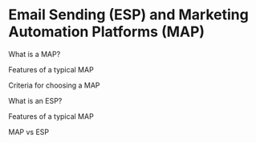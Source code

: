 # Email Sending \(ESP\) and Marketing Automation Platforms \(MAP\)

What is a MAP?

Features of a typical MAP

Criteria for choosing a MAP

What is an ESP?

Features of a typical MAP

MAP vs ESP

